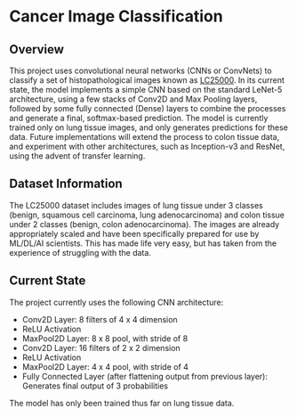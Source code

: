 # Cancer Image Classification

## Overview
This project uses convolutional neural networks (CNNs or ConvNets) to classify a set of histopathological images known as [LC25000](https://arxiv.org/abs/1912.12142). In its current state, the model implements a simple CNN based on the standard LeNet-5 architecture, using a few stacks of Conv2D and Max Pooling layers, followed by some fully connected (Dense) layers to combine the processes and generate a final, softmax-based prediction. The model is currently trained only on lung tissue images, and only generates predictions for these data. Future implementations will extend the process to colon tissue data, and experiment with other architectures, such as Inception-v3 and ResNet, using the advent of transfer learning. 

## Dataset Information
The LC25000 dataset includes images of lung tissue under 3 classes (benign, squamous cell carcinoma, lung adenocarcinoma) and colon tissue under 2 classes (benign, colon adenocarcinoma). The images are already appropriately scaled and have been specifically prepared for use by ML/DL/AI scientists. This has made life very easy, but has taken from the experience of struggling with the data.  
  
## Current State
The project currently uses the following CNN architecture:

- Conv2D Layer: 8 filters of 4 x 4 dimension
- ReLU Activation
- MaxPool2D Layer: 8 x 8 pool, with stride of 8
- Conv2D Layer: 16 filters of 2 x 2 dimension
- ReLU Activation
- MaxPool2D Layer: 4 x 4 pool, with stride of 4
- Fully Connected Layer (after flattening output from previous layer): Generates final output of 3 probabilities

The model has only been trained thus far on lung tissue data.
